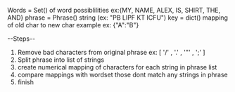Words = Set() of word possiblilities ex:{MY, NAME, ALEX, IS, SHIRT, THE, AND}
phrase = Phrase() string (ex: "PB LIPF KT ICFU")
key = dict() mapping of old char to new char example ex: {"A":"B"}

--Steps--
1. Remove bad characters from original phrase ex: [ '/' , '.' , '"' , ';' ]
2. Split phrase into list of strings
3. create numerical mapping of characters for each string in phrase list
4. compare mappings with wordset those dont match any strings in phrase
5. finish
